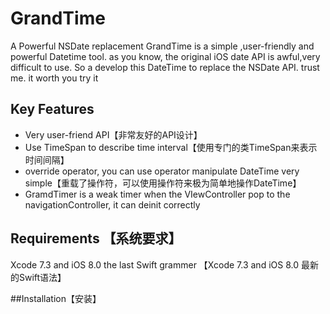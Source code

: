 # GrandTime
A Powerful NSDate replacement
GrandTime is a simple ,user-friendly and powerful Datetime tool. as you know, the original iOS date API is awful,very difficult to use. So a develop this DateTime to replace the NSDate API. trust me. it worth you try it

## Key Features
+ Very user-friend API【非常友好的API设计】
+ Use TimeSpan to describe time interval【使用专门的类TimeSpan来表示时间间隔】
+ override operator, you can use operator manipulate DateTime very simple【重载了操作符，可以使用操作符来极为简单地操作DateTime】
+ GramdTimer is a weak timer when the VIewController pop to the navigationController, it can deinit correctly
## Requirements 【系统要求】
Xcode 7.3 and iOS 8.0 the last Swift grammer 【Xcode 7.3 and iOS 8.0 最新的Swift语法】

##Installation【安装】
